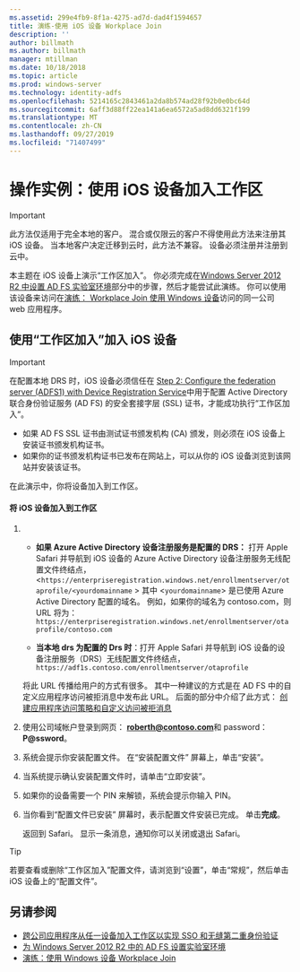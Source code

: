 ```yaml
---
ms.assetid: 299e4fb9-8f1a-4275-ad7d-dad4f1594657
title: 演练-使用 iOS 设备 Workplace Join
description: ''
author: billmath
ms.author: billmath
manager: mtillman
ms.date: 10/18/2018
ms.topic: article
ms.prod: windows-server
ms.technology: identity-adfs
ms.openlocfilehash: 5214165c2843461a2da8b574ad28f92b0e0bc64d
ms.sourcegitcommit: 6aff3d88ff22ea141a6ea6572a5ad8dd6321f199
ms.translationtype: MT
ms.contentlocale: zh-CN
ms.lasthandoff: 09/27/2019
ms.locfileid: "71407499"
---
```

# <a name="walkthrough-workplace-join-with-an-ios-device"></a>操作实例：使用 iOS 设备加入工作区


> [!IMPORTANT] 
> 此方法仅适用于完全本地的客户。 混合或仅限云的客户不得使用此方法来注册其 iOS 设备。 当本地客户决定迁移到云时，此方法不兼容。 设备必须注册并注册到云中。 

本主题在 iOS 设备上演示“工作区加入”。 你必须完成在[Windows Server 2012 R2 中设置 AD FS 实验室环境](../../ad-fs/deployment/Set-up-the-lab-environment-for-AD-FS-in-Windows-Server-2012-R2.md)部分中的步骤，然后才能尝试此演练。 你可以使用该设备来访问在[演练： Workplace Join 使用 Windows 设备](Walkthrough--Workplace-Join-with-a-Windows-Device.md)访问的同一公司 web 应用程序。


## <a name="join-an-ios-device-with-workplace-join"></a>使用“工作区加入”加入 iOS 设备

> [!IMPORTANT]
> 在配置本地 DRS 时，iOS 设备必须信任在 [Step 2: Configure the federation server (ADFS1) with Device Registration Service](../../ad-fs/deployment/Set-up-the-lab-environment-for-AD-FS-in-Windows-Server-2012-R2.md#BKMK_4)中用于配置 Active Directory 联合身份验证服务 (AD FS) 的安全套接字层 (SSL) 证书，才能成功执行“工作区加入”。
> 
> -   如果 AD FS SSL 证书由测试证书颁发机构 (CA) 颁发，则必须在 iOS 设备上安装证书颁发机构证书。
> -   如果你的证书颁发机构证书已发布在网站上，可以从你的 iOS 设备浏览到该网站并安装该证书。

在此演示中，你将设备加入到工作区。

#### <a name="to-join-an-ios-device-to-a-workplace"></a>将 iOS 设备加入到工作区

1. -   **如果 Azure Active Directory 设备注册服务是配置的 DRS：** 打开 Apple Safari 并导航到 iOS 设备的 Azure Active Directory 设备注册服务无线配置文件终结点，<`https://enterpriseregistration.windows.net/enrollmentserver/otaprofile/<yourdomainname` > 其中 <`yourdomainname`> 是已使用 Azure Active Directory 配置的域名。 例如，如果你的域名为 contoso.com，则 URL 将为：`https://enterpriseregistration.windows.net/enrollmentserver/otaprofile/contoso.com`

   -   **当本地 drs 为配置的 Drs 时**：打开 Apple Safari 并导航到 iOS 设备的设备注册服务（DRS）无线配置文件终结点，`https://adf1s.contoso.com/enrollmentserver/otaprofile`

   将此 URL 传播给用户的方式有很多。 其中一种建议的方式是在 AD FS 中的自定义应用程序访问被拒消息中发布此 URL。 后面的部分中介绍了此方式： [创建应用程序访问策略和自定义访问被拒消息](https://docs.microsoft.com/azure/active-directory/active-directory-device-registration-on-premises-setup#create-an-application-access-policy-and-custom-access-denied-message)

2. 使用公司域帐户登录到网页： <strong>roberth@contoso.com</strong>和 password： <strong>P@ssword</strong>。

3. 系统会提示你安装配置文件。 在“安装配置文件” 屏幕上，单击“安装”。

4. 当系统提示确认安装配置文件时，请单击“立即安装”。

5. 如果你的设备需要一个 PIN 来解锁，系统会提示你输入 PIN。

6. 当你看到“配置文件已安装” 屏幕时，表示配置文件安装已完成。 单击**完成**。

   返回到 Safari。 显示一条消息，通知你可以关闭或退出 Safari。

> [!TIP]
> 若要查看或删除“工作区加入”配置文件，请浏览到“设置”，单击“常规”，然后单击 iOS 设备上的“配置文件”。

## <a name="see-also"></a>另请参阅


- [跨公司应用程序从任一设备加入工作区以实现 SSO 和无缝第二重身份验证](Join-to-Workplace-from-Any-Device-for-SSO-and-Seamless-Second-Factor-Authentication-Across-Company-Applications.md)
- [为 Windows Server 2012 R2 中的 AD FS 设置实验室环境](../../ad-fs/deployment/Set-up-the-lab-environment-for-AD-FS-in-Windows-Server-2012-R2.md)
- [演练：使用 Windows 设备 Workplace Join](Walkthrough--Workplace-Join-with-a-Windows-Device.md)



